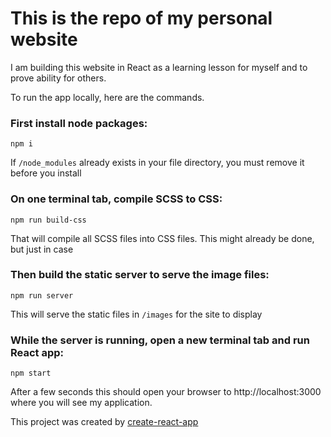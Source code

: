 # This is the repo of my personal website

I am building this website in React as a learning lesson for myself and to prove ability for others.


To run the app locally, here are the commands.

### First install node packages:

```
npm i
```
If `/node_modules` already exists in your file directory, you must remove it before you install


### On one terminal tab, compile SCSS to CSS:

```
npm run build-css
```

That will compile all SCSS files into CSS files. This might already be done, but just in case

### Then build the static server to serve the image files:

```
npm run server
```

This will serve the static files in `/images` for the site to display

### While the server is running, open a new terminal tab and run React app:
```
npm start
```

After a few seconds this should open your browser to http://localhost:3000 where you will see my application.


This project was created by [create-react-app](https://github.com/facebook/create-react-app)
